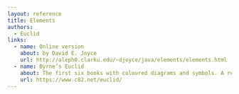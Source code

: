 ```yaml
---
layout: reference
title: Elements
authors:
  - Euclid
links:
  - name: Online version
    about: by David E. Joyce
    url: http://aleph0.clarku.edu/~djoyce/java/elements/elements.html
  - name: Byrne’s Euclid
    about: The first six books with coloured diagrams and symbols. A reproduction of Oliver Byrne’s celebrated work from 1847 plus interactive diagrams, cross references, and posters designed by Nicholas Rougeux.
    url: https://www.c82.net/euclid/
---
```

